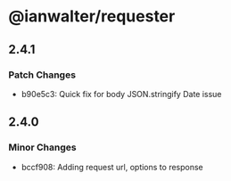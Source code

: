 # @ianwalter/requester

## 2.4.1

### Patch Changes

- b90e5c3: Quick fix for body JSON.stringify Date issue

## 2.4.0

### Minor Changes

- bccf908: Adding request url, options to response
